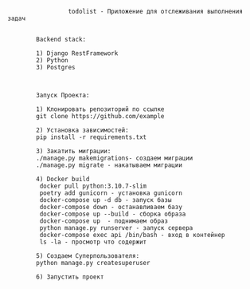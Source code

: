                      todolist - Приложение для отслеживания выполнения задач
                     
                                
            Backend stack: 
            
            1) Django RestFramework
            2) Python
            3) Postgres
            
            
            
            Запуск Проекта:
            
            1) Клонировать репозиторий по ссылке
            git clone https://github.com/example
            
            2) Установка зависимостей:
            pip install -r requirements.txt
            
            3) Закатить миграции:
            ./manage.py makemigrations- создаем миграции
            ./manage.py migrate - накатываем миграции
            
            4) Docker build
             docker pull python:3.10.7-slim
             poetry add gunicorn - установка gunicorn
             docker-compose up -d db - запуск базы
             docker-compose down - останавливаем базу
             docker-compose up --build - сборка образа
             docker-compose up  - поднимаем образ
             python manage.py runserver - запуск сервера
             docker-compose exec api /bin/bash - вход в контейнер
             ls -la - просмотр что содержит
            
            5) Создаем Суперпользователя:
            python manage.py createsuperuser
            
            6) Запустить проект
            
            

